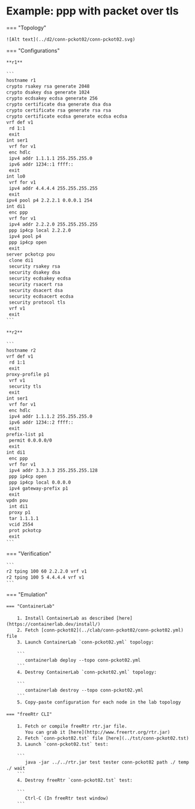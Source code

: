 # Example: ppp with packet over tls

=== "Topology"

    ![Alt text](../d2/conn-pckot02/conn-pckot02.svg)

=== "Configurations"

    **r1**

    ```
    hostname r1
    crypto rsakey rsa generate 2048
    crypto dsakey dsa generate 1024
    crypto ecdsakey ecdsa generate 256
    crypto certificate dsa generate dsa dsa
    crypto certificate rsa generate rsa rsa
    crypto certificate ecdsa generate ecdsa ecdsa
    vrf def v1
     rd 1:1
     exit
    int ser1
     vrf for v1
     enc hdlc
     ipv4 addr 1.1.1.1 255.255.255.0
     ipv6 addr 1234::1 ffff::
     exit
    int lo0
     vrf for v1
     ipv4 addr 4.4.4.4 255.255.255.255
     exit
    ipv4 pool p4 2.2.2.1 0.0.0.1 254
    int di1
     enc ppp
     vrf for v1
     ipv4 addr 2.2.2.0 255.255.255.255
     ppp ip4cp local 2.2.2.0
     ipv4 pool p4
     ppp ip4cp open
     exit
    server pckotcp pou
     clone di1
     security rsakey rsa
     security dsakey dsa
     security ecdsakey ecdsa
     security rsacert rsa
     security dsacert dsa
     security ecdsacert ecdsa
     security protocol tls
     vrf v1
     exit
    ```

    **r2**

    ```
    hostname r2
    vrf def v1
     rd 1:1
     exit
    proxy-profile p1
     vrf v1
     security tls
     exit
    int ser1
     vrf for v1
     enc hdlc
     ipv4 addr 1.1.1.2 255.255.255.0
     ipv6 addr 1234::2 ffff::
     exit
    prefix-list p1
     permit 0.0.0.0/0
     exit
    int di1
     enc ppp
     vrf for v1
     ipv4 addr 3.3.3.3 255.255.255.128
     ppp ip4cp open
     ppp ip4cp local 0.0.0.0
     ipv4 gateway-prefix p1
     exit
    vpdn pou
     int di1
     proxy p1
     tar 1.1.1.1
     vcid 2554
     prot pckotcp
     exit
    ```

=== "Verification"

    ```
    r2 tping 100 60 2.2.2.0 vrf v1
    r2 tping 100 5 4.4.4.4 vrf v1
    ```

=== "Emulation"

    === "ContainerLab"

        1. Install ContainerLab as described [here](https://containerlab.dev/install/)  
        2. Fetch [conn-pckot02](../clab/conn-pckot02/conn-pckot02.yml) file  
        3. Launch ContainerLab `conn-pckot02.yml` topology:  

        ```
           containerlab deploy --topo conn-pckot02.yml  
        ```
        4. Destroy ContainerLab `conn-pckot02.yml` topology:  

        ```
           containerlab destroy --topo conn-pckot02.yml  
        ```
        5. Copy-paste configuration for each node in the lab topology

    === "freeRtr CLI"

        1. Fetch or compile freeRtr rtr.jar file.  
           You can grab it [here](http://www.freertr.org/rtr.jar)  
        2. Fetch `conn-pckot02.tst` file [here](../tst/conn-pckot02.tst)  
        3. Launch `conn-pckot02.tst` test:  

        ```
           java -jar ../../rtr.jar test tester conn-pckot02 path ./ temp ./ wait
        ```
        4. Destroy freeRtr `conn-pckot02.tst` test:  

        ```
           Ctrl-C (In freeRtr test window)
        ```

